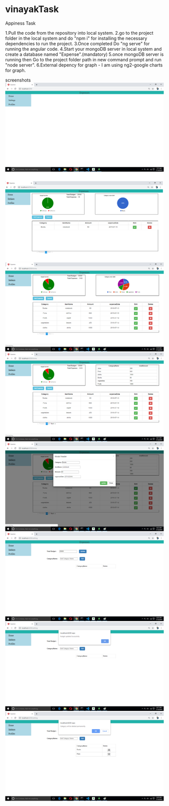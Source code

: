 # vinayakTask
Appiness Task

1.Pull the code from the repository into local system.
2.go to the project folder in the local system and do "npm i" for installing the necessary dependencies to run the project.
3.Once completed Do "ng serve" for running the angular code.
4.Start your mongoDB server in local system and create a database named "Expense".(mandatory)
5.once mongoDB server is running then Go to the project folder path in new command prompt and run "node server".
6.External depency for graph - I am using ng2-google charts for graph.

screenshots
![](images/ExpensesfirstPage.png)
![](images/ExpensesHomePage.png)
![](images/pieChartupto5categories.png)
![](images/whenCategoryismorethan5.png)
![](images/editinHomePage.png)
![](images/SettingPage.png)
![](images/BudgetUpdate.png)
![](images/deleteCategory.png)

